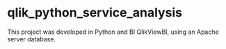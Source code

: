 # qlik_python_service_analysis
This project was developed in Python and BI QlikViewBI, using an Apache server database.

